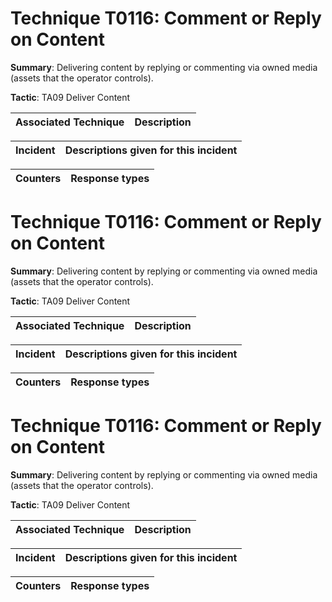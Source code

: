 # Technique T0116: Comment or Reply on Content

**Summary**: Delivering content by replying or commenting via owned media (assets that the operator controls).

**Tactic**: TA09 Deliver Content 


| Associated Technique | Description |
| --------- | ------------------------- |



| Incident | Descriptions given for this incident |
| -------- | -------------------- |



| Counters | Response types |
| -------- | -------------- |


# Technique T0116: Comment or Reply on Content

**Summary**: Delivering content by replying or commenting via owned media (assets that the operator controls).

**Tactic**: TA09 Deliver Content 


| Associated Technique | Description |
| --------- | ------------------------- |



| Incident | Descriptions given for this incident |
| -------- | -------------------- |



| Counters | Response types |
| -------- | -------------- |


# Technique T0116: Comment or Reply on Content

**Summary**: Delivering content by replying or commenting via owned media (assets that the operator controls).

**Tactic**: TA09 Deliver Content


| Associated Technique | Description |
| --------- | ------------------------- |



| Incident | Descriptions given for this incident |
| -------- | -------------------- |



| Counters | Response types |
| -------- | -------------- |



